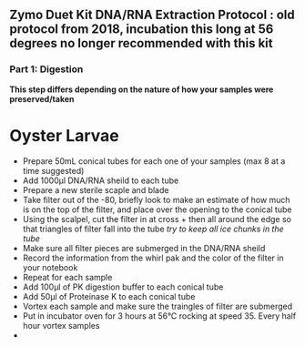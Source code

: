 ## Zymo Duet Kit DNA/RNA Extraction Protocol : old protocol from 2018, incubation this long at 56 degrees no longer recommended with this kit


### Part 1: Digestion

**This step differs depending on the nature of how your samples were preserved/taken**

# Oyster Larvae

* Prepare 50mL conical tubes for each one of your samples (max 8 at a time suggested)
* Add 1000μl DNA/RNA sheild to each tube
* Prepare a new sterile scaple and blade
* Take filter out of the -80, briefly look to make an estimate of how much is on the top of the filter, and place over the opening to the conical tube
* Using the scalpel, cut the filter in at cross + then all around the edge so that triangles of filter fall into the tube _try to keep all ice chunks in the tube_
* Make sure all filter pieces are submerged in the DNA/RNA sheild
* Record the information from the whirl pak and the color of the filter in your notebook
* Repeat for each sample
* Add 100μl of PK digestion buffer to each conical tube
* Add 50μl of Proteinase K to each conical tube
* Vortex each sample and make sure the traingles of filter are submerged
* Put in incubator oven for 3 hours at 56°C rocking at speed 35. Every half hour vortex samples
*
